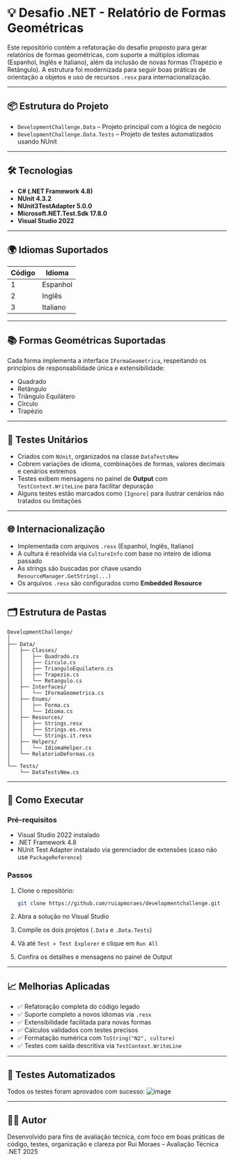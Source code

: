 # 💡 Desafio .NET - Relatório de Formas Geométricas

Este repositório contém a refatoração do desafio proposto para gerar relatórios de formas geométricas, com suporte a múltiplos idiomas (Espanhol, Inglês e Italiano), além da inclusão de novas formas (Trapézio e Retângulo). A estrutura foi modernizada para seguir boas práticas de orientação a objetos e uso de recursos `.resx` para internacionalização.

---

## 📦 Estrutura do Projeto

- `DevelopmentChallenge.Data` – Projeto principal com a lógica de negócio
- `DevelopmentChallenge.Data.Tests` – Projeto de testes automatizados usando NUnit

---

## 🛠️ Tecnologias

- **C# (.NET Framework 4.8)**
- **NUnit 4.3.2**
- **NUnit3TestAdapter 5.0.0**
- **Microsoft.NET.Test.Sdk 17.8.0**
- **Visual Studio 2022**

---

## 🌍 Idiomas Suportados

| Código | Idioma    |
|--------|-----------|
| 1      | Espanhol  |
| 2      | Inglês    |
| 3      | Italiano  |

---

## 📚 Formas Geométricas Suportadas

Cada forma implementa a interface `IFormaGeometrica`, respeitando os princípios de responsabilidade única e extensibilidade:

- Quadrado
- Retângulo
- Triângulo Equilátero
- Círculo
- Trapézio

---

## 🧪 Testes Unitários

- Criados com `NUnit`, organizados na classe `DataTestsNew`
- Cobrem variações de idioma, combinações de formas, valores decimais e cenários extremos
- Testes exibem mensagens no painel de **Output** com `TestContext.WriteLine` para facilitar depuração
- Alguns testes estão marcados como `[Ignore]` para ilustrar cenários não tratados ou limitações

---

## 🌐 Internacionalização

- Implementada com arquivos `.resx` (Espanhol, Inglês, Italiano)
- A cultura é resolvida via `CultureInfo` com base no inteiro de idioma passado
- As strings são buscadas por chave usando `ResourceManager.GetString(...)`
- Os arquivos `.resx` são configurados como **Embedded Resource**

---

## 🗂️ Estrutura de Pastas

```
DevelopmentChallenge/
│
├── Data/
│   ├── Classes/
│   │   ├── Quadrado.cs
│   │   ├── Circulo.cs
│   │   ├── TrianguloEquilatero.cs
│   │   ├── Trapezio.cs
│   │   └── Retangulo.cs
│   ├── Interfaces/
│   │   └── IFormaGeometrica.cs
│   ├── Enums/
│   │   ├── Forma.cs
│   │   └── Idioma.cs
│   ├── Resources/
│   │   ├── Strings.resx
│   │   ├── Strings.es.resx
│   │   └── Strings.it.resx
│   ├── Helpers/
│   │   └── IdiomaHelper.cs
│   └── RelatorioDeFormas.cs
│
└── Tests/
    └── DataTestsNew.cs
```

---

## 🚀 Como Executar

### Pré-requisitos

- Visual Studio 2022 instalado
- .NET Framework 4.8
- NUnit Test Adapter instalado via gerenciador de extensões (caso não use `PackageReference`)

### Passos

1. Clone o repositório:
   ```bash
   git clone https://github.com/ruiapmoraes/developmentchallenge.git
   ```

2. Abra a solução no Visual Studio

3. Compile os dois projetos (`.Data` e `.Data.Tests`)

4. Vá até `Test > Test Explorer` e clique em `Run All`

5. Confira os detalhes e mensagens no painel de Output

---

## 📈 Melhorias Aplicadas

- ✅ Refatoração completa do código legado
- ✅ Suporte completo a novos idiomas via `.resx`
- ✅ Extensibilidade facilitada para novas formas
- ✅ Cálculos validados com testes precisos
- ✅ Formatação numérica com `ToString("N2", culture)`
- ✅ Testes com saída descritiva via `TestContext.WriteLine`

---
## 🧪 Testes Automatizados

Todos os testes foram aprovados com sucesso:
![image](https://github.com/user-attachments/assets/5e5d73e5-e1d5-433f-8d61-6e636faf20e4)


---

## 👨‍💻 Autor

Desenvolvido para fins de avaliação técnica, com foco em boas práticas de código, testes, organização e clareza por Rui Moraes – Avaliação Técnica .NET 2025

